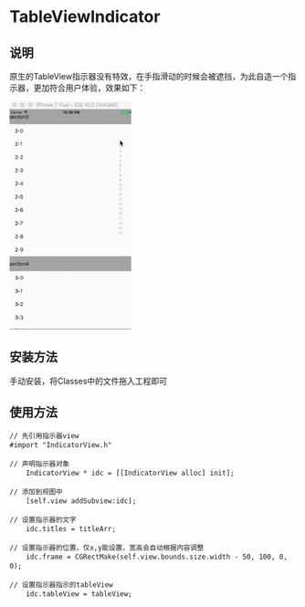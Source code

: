 # TableViewIndicator

## 说明

原生的TableView指示器没有特效，在手指滑动的时候会被遮挡，为此自造一个指示器，更加符合用户体验，效果如下：

<img src="show.gif" height="400"/>

## 安装方法

手动安装，将Classes中的文件拖入工程即可

## 使用方法


```
// 先引用指示器view
#import "IndicatorView.h"

// 声明指示器对象
    IndicatorView * idc = [[IndicatorView alloc] init];

// 添加到视图中
    [self.view addSubview:idc];

// 设置指示器的文字
    idc.titles = titleArr;

// 设置指示器的位置，仅x,y能设置，宽高会自动根据内容调整
    idc.frame = CGRectMake(self.view.bounds.size.width - 50, 100, 0, 0);
    
// 设置指示器指示的tableView
    idc.tableView = tableView;

```

